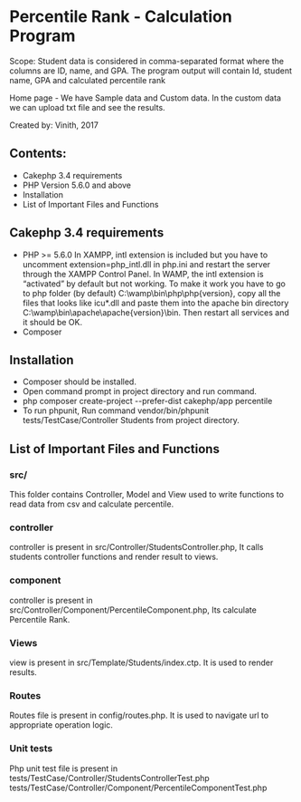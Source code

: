 # Percentile Rank - Calculation Program
Scope: Student data is considered in comma-separated format where 
the columns are ID, name, and GPA. The program output will contain 
Id, student name, GPA and calculated percentile rank

Home page - We have Sample data and Custom data. In the custom data we can upload txt file and see the results.
                                                                     
Created by: Vinith, 2017                                           

## Contents:
- Cakephp 3.4 requirements
- PHP Version 5.6.0 and above
- Installation
- List of Important Files and Functions
	
## Cakephp 3.4 requirements
- PHP >= 5.6.0
In XAMPP, intl extension is included but you have to uncomment extension=php_intl.dll in php.ini and restart the server through the XAMPP Control Panel.
In WAMP, the intl extension is “activated” by default but not working. To make it work you have to go to php folder (by default) C:\wamp\bin\php\php{version}, copy all the files that looks like icu*.dll and paste them into the apache bin directory C:\wamp\bin\apache\apache{version}\bin. Then restart all services and it should be OK.
- Composer

## Installation
- Composer should be installed.
- Open command prompt in project directory and run command.
- php composer create-project --prefer-dist cakephp/app percentile
- To run phpunit, Run command  vendor/bin/phpunit tests/TestCase/Controller Students  from project directory.
 
## List of Important Files and Functions

### src/
This folder contains Controller, Model and View used to write functions to read data from csv and calculate percentile.

### controller
controller is present in src/Controller/StudentsController.php, It calls students controller functions and render result to views.


### component
controller is present in src/Controller/Component/PercentileComponent.php, Its calculate Percentile Rank.

### Views
view is present in src/Template/Students/index.ctp. It is used to render results.

### Routes
Routes file is present in config/routes.php. It is used to navigate url to appropriate operation logic.

### Unit tests
Php unit test file is present in tests/TestCase/Controller/StudentsControllerTest.php  tests/TestCase/Controller/Component/PercentileComponentTest.php
